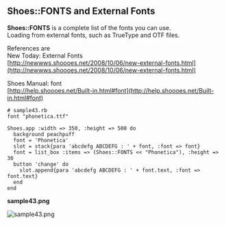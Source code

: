 Shoes::FONTS and External Fonts
-------------------------------

**Shoes::FONTS** is a complete list of the fonts you can use. <br>
Loading from external fonts, such as TrueType and OTF files. <br>


References are <br>
New Today: External Fonts <br>
  [http://newwws.shoooes.net/2008/10/06/new-external-fonts.html](http://newwws.shoooes.net/2008/10/06/new-external-fonts.html) <br>

Shoes Manual: font <br>
  [http://help.shoooes.net/Built-in.html#font](http://help.shoooes.net/Built-in.html#font) <br>

	# sample43.rb
	font "phonetica.ttf"
	
	Shoes.app :width => 350, :height => 500 do
	  background peachpuff
	  font = 'Phonetica'
	  slot = stack{para 'abcdefg ABCDEFG : ' + font, :font => font}
	  font = list_box :items => (Shoes::FONTS << "Phonetica"), :height => 30
	  button 'change' do
	    slot.append{para 'abcdefg ABCDEFG : ' + font.text, :font => font.text}
	  end
	end

**sample43.png**

![sample43.png](http://github.com/ashbb/shoes_tutorial_html/tree/master%2Fimages%2Fsample43.png?raw=true)
